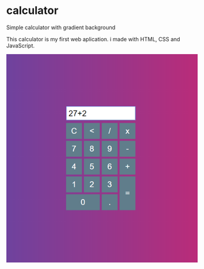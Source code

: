 # calculator
Simple calculator with gradient background

This calculator is my first web aplication. i made with HTML, CSS and JavaScript.

<img src="images/calculator.png">
